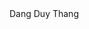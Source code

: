 <html lang="en">
<head>
<meta charset="utf-8">
<meta name="viewport" content="width=device-width, initial-scale=1">
<title>Dang Duy Thang - PhD Student - Matsui Lab</title>
<meta name="description" content="Dang Duy Thang comes from Vietnam. His hometown is Danang city, a beautiful harbour located in the middle of Vietnam">
<meta name="author" content="">
<body>
Dang Duy Thang
</body>
</html>